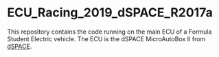 # ECU_Racing_2019_dSPACE_R2017a
 This repository contains the code running on the main ECU of a Formula Student Electric vehicle. The ECU is the dSPACE MicroAutoBox II from [dSPACE](https://www.dspace.com/en/pub/home.cfm).

